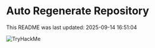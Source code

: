 # Auto Regenerate Repository

This README was last updated: 2025-09-14 16:51:04

 ![TryHackMe](https://tryhackme.com/badge/533634)